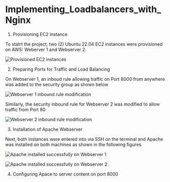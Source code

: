 # Implementing_Loadbalancers_with_Nginx

1. Provisioning EC2 instance

To statrt the project, two (2) Ubuntu 22.04 EC2 instances were provisioned on AWS: Weberver 1 and Webserver 2.

![Provisioned EC2 instances](https://github.com/oghare01/Implementing_Loadbalancers_with_Nginx/assets/141191975/4f9971a6-d44e-40e3-84a2-e592b63dcd94)

2. Preparing Ports for Traffic and Load Balancing

On Webserver 1, an inboud rule allowing traffic on Port 8000 from anywhere was added to the security group as shown below

![Webserver 1 inbound rule modification](https://github.com/oghare01/Implementing_Loadbalancers_with_Nginx/assets/141191975/c18089cd-1c74-4364-8058-310854ac3236)

Similarly, the security inbound rule for Webserver 2 was modified to allow traffic from Port 80

![Webserver 2 inbound rule modification](https://github.com/oghare01/Implementing_Loadbalancers_with_Nginx/assets/141191975/19a1ff90-1ad4-4d3e-9900-1bfd68eeb80a)

3. Installation of Apache Webserver

Next, both instances were entered into via SSH on the terminal and Apache was installed on both machines as shown in the following figures

![Apache installed successfully on Webserver 1](https://github.com/oghare01/Implementing_Loadbalancers_with_Nginx/assets/141191975/4ce10004-706f-47e7-b507-1a495a86e8e1)

![Apache installed successfully on Webserver 2](https://github.com/oghare01/Implementing_Loadbalancers_with_Nginx/assets/141191975/183798cd-46e2-47ad-9935-44eb8746f4a8)

4. Configuring Apace to server content on port 8000

